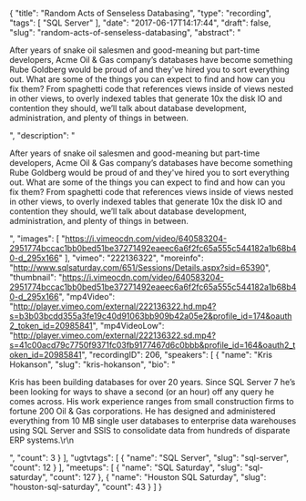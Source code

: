 {
  "title": "Random Acts of Senseless Databasing",
  "type": "recording",
  "tags": [
    "SQL Server"
  ],
  "date": "2017-06-17T14:17:44",
  "draft": false,
  "slug": "random-acts-of-senseless-databasing",
  "abstract": "<p>After years of snake oil salesmen and good-meaning but part-time developers, Acme Oil & Gas company’s databases have become something Rube Goldberg would be proud of and they've hired you to sort everything out. What are some of the things you can expect to find and how can you fix them? From spaghetti code that references views inside of views nested in other views, to overly indexed tables that generate 10x the disk IO and contention they should, we’ll talk about database development, administration, and plenty of things in between.</p>",
  "description": "<p>After years of snake oil salesmen and good-meaning but part-time developers, Acme Oil & Gas company’s databases have become something Rube Goldberg would be proud of and they've hired you to sort everything out. What are some of the things you can expect to find and how can you fix them? From spaghetti code that references views inside of views nested in other views, to overly indexed tables that generate 10x the disk IO and contention they should, we’ll talk about database development, administration, and plenty of things in between.</p>",
  "images": [
    "https://i.vimeocdn.com/video/640583204-2951774bccac1bb0bed51be37271492eaeec6a6f2fc65a555c544182a1b68b40-d_295x166"
  ],
  "vimeo": "222136322",
  "moreinfo": "http://www.sqlsaturday.com/651/Sessions/Details.aspx?sid=65390",
  "thumbnail": "https://i.vimeocdn.com/video/640583204-2951774bccac1bb0bed51be37271492eaeec6a6f2fc65a555c544182a1b68b40-d_295x166",
  "mp4Video": "http://player.vimeo.com/external/222136322.hd.mp4?s=b3b03bcdd355a3fe19c40d91063bb909b42a05e2&profile_id=174&oauth2_token_id=20985841",
  "mp4VideoLow": "http://player.vimeo.com/external/222136322.sd.mp4?s=41c00acd79c7750f9371fc03fb9177467d6c0bbb&profile_id=164&oauth2_token_id=20985841",
  "recordingID": 206,
  "speakers": [
    {
      "name": "Kris Hokanson",
      "slug": "kris-hokanson",
      "bio": "<p>Kris has been building databases for over 20 years. Since SQL Server 7 he’s been looking for ways to shave a second (or an hour) off any query he comes across. His work experience ranges from small construction firms to fortune 200 Oil & Gas corporations.  He has designed and administered everything from 10 MB single user databases to enterprise data warehouses using SQL Server and SSIS to consolidate data from hundreds of disparate ERP systems.\r\n</p>",
      "count": 3
    }
  ],
  "ugtvtags": [
    {
      "name": "SQL Server",
      "slug": "sql-server",
      "count": 12
    }
  ],
  "meetups": [
    {
      "name": "SQL Saturday",
      "slug": "sql-saturday",
      "count": 127
    },
    {
      "name": "Houston SQL Saturday",
      "slug": "houston-sql-saturday",
      "count": 43
    }
  ]
}